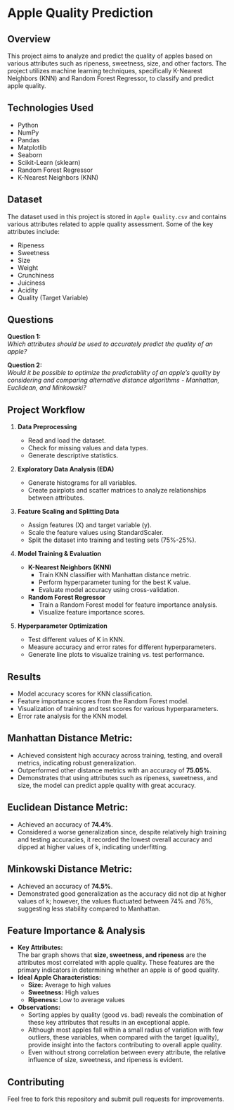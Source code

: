 # Apple Quality Prediction

## Overview
This project aims to analyze and predict the quality of apples based on various attributes such as ripeness, sweetness, size, and other factors. The project utilizes machine learning techniques, specifically K-Nearest Neighbors (KNN) and Random Forest Regressor, to classify and predict apple quality.

## Technologies Used
- Python
- NumPy
- Pandas
- Matplotlib
- Seaborn
- Scikit-Learn (sklearn)
- Random Forest Regressor
- K-Nearest Neighbors (KNN)

## Dataset
The dataset used in this project is stored in `Apple Quality.csv` and contains various attributes related to apple quality assessment. Some of the key attributes include:
- Ripeness
- Sweetness
- Size
- Weight
- Crunchiness
- Juiciness
- Acidity
- Quality (Target Variable)

## Questions
**Question 1:**  
*Which attributes should be used to accurately predict the quality of an apple?*  

**Question 2:**  
*Would it be possible to optimize the predictability of an apple’s quality by considering and comparing alternative distance algorithms - Manhattan, Euclidean, and Minkowski?*  

## Project Workflow
1. **Data Preprocessing**
   - Read and load the dataset.
   - Check for missing values and data types.
   - Generate descriptive statistics.

2. **Exploratory Data Analysis (EDA)**
   - Generate histograms for all variables.
   - Create pairplots and scatter matrices to analyze relationships between attributes.

3. **Feature Scaling and Splitting Data**
   - Assign features (X) and target variable (y).
   - Scale the feature values using StandardScaler.
   - Split the dataset into training and testing sets (75%-25%).

4. **Model Training & Evaluation**
   - **K-Nearest Neighbors (KNN)**
     - Train KNN classifier with Manhattan distance metric.
     - Perform hyperparameter tuning for the best K value.
     - Evaluate model accuracy using cross-validation.
   - **Random Forest Regressor**
     - Train a Random Forest model for feature importance analysis.
     - Visualize feature importance scores.

5. **Hyperparameter Optimization**
   - Test different values of K in KNN.
   - Measure accuracy and error rates for different hyperparameters.
   - Generate line plots to visualize training vs. test performance.

## Results
- Model accuracy scores for KNN classification.
- Feature importance scores from the Random Forest model.
- Visualization of training and test scores for various hyperparameters.
- Error rate analysis for the KNN model.

## Manhattan Distance Metric:
  - Achieved consistent high accuracy across training, testing, and overall metrics, indicating robust generalization.
  - Outperformed other distance metrics with an accuracy of **75.05%**.
  - Demonstrates that using attributes such as ripeness, sweetness, and size, the model can predict apple quality with great accuracy.

## Euclidean Distance Metric:
  - Achieved an accuracy of **74.4%**.
  - Considered a worse generalization since, despite relatively high training and testing accuracies, it recorded the lowest overall accuracy and dipped at higher values of k, indicating underfitting.

## Minkowski Distance Metric: 
  - Achieved an accuracy of **74.5%**.
  - Demonstrated good generalization as the accuracy did not dip at higher values of k; however, the values fluctuated between 74% and 76%, suggesting less stability compared to Manhattan.

## Feature Importance & Analysis
- **Key Attributes:**  
  The bar graph shows that **size, sweetness, and ripeness** are the attributes most correlated with apple quality. These features are the primary indicators in determining whether an apple is of good quality.
- **Ideal Apple Characteristics:**  
  - **Size:** Average to high values  
  - **Sweetness:** High values  
  - **Ripeness:** Low to average values
- **Observations:**  
  - Sorting apples by quality (good vs. bad) reveals the combination of these key attributes that results in an exceptional apple.
  - Although most apples fall within a small radius of variation with few outliers, these variables, when compared with the target (quality), provide insight into the factors contributing to overall apple quality.
  - Even without strong correlation between every attribute, the relative influence of size, sweetness, and ripeness is evident.

## Contributing
Feel free to fork this repository and submit pull requests for improvements.
